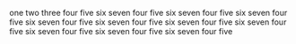 one
two
three
four
five
six
seven
four
five
six
seven
four
five
six
seven
four
five
six
seven
four
five
six
seven
four
five
six
seven
four
five
six
seven
four
five
six
seven
four
five
six
seven
four
five
six
seven
four
five
